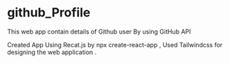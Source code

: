 # github_Profile
This web app contain details of Github user  By using GitHub API


Created App Using Recat.js by npx create-react-app , Used Tailwindcss for designing the web application .
